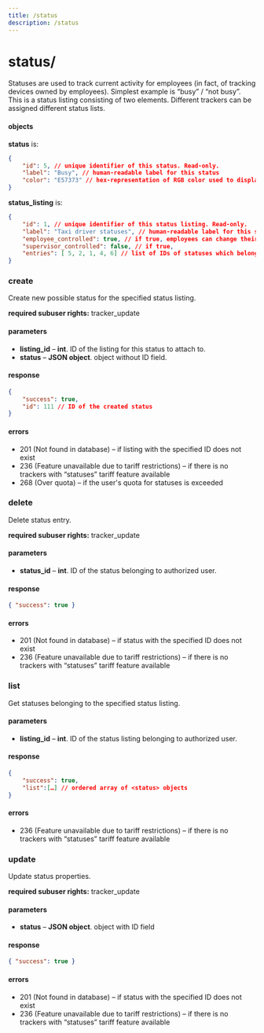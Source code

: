 ```yaml
---
title: /status
description: /status
---
```


# status/
Statuses are used to track current activity for employees (in fact, of tracking devices owned by employees). Simplest example is “busy” / “not busy”. This is a status listing consisting of two elements. Different trackers can be assigned different status lists.

#### objects
**status** is:
```json
{
    "id": 5, // unique identifier of this status. Read-only.
    "label": "Busy", // human-readable label for this status
    "color": "E57373" // hex-representation of RGB color used to display this status
}
```

**status_listing** is:
```json
{
    "id": 1, // unique identifier of this status listing. Read-only.
    "label": "Taxi driver statuses", // human-readable label for this status listing
    "employee_controlled": true, // if true, employees can change their own status, e.g. using mobile tracking app
    "supervisor_controlled": false, // if true,
    "entries": [ 5, 2, 1, 4, 6] // list of IDs of statuses which belong to this listing. Order matters, and is preserved.
}
```
### create
Create new possible status for the specified status listing.

**required subuser rights:** tracker_update
#### parameters
* **listing_id** – **int**. ID of the listing for this status to attach to.
* **status** – **JSON object**. <status> object without ID field.

#### response
```json
{
    "success": true,
    "id": 111 // ID of the created status
}
```

#### errors
*    201 (Not found in database) – if listing with the specified ID does not exist
*    236 (Feature unavailable due to tariff restrictions) – if there is no trackers with “statuses” tariff feature available
*    268 (Over quota) – if the user's quota for statuses is exceeded

### delete
Delete status entry.

**required subuser rights:** tracker_update

#### parameters
* **status_id** – **int**. ID of the status belonging to authorized user.

#### response
```json
{ "success": true }
```

#### errors
*   201 (Not found in database) – if status with the specified ID does not exist
*   236 (Feature unavailable due to tariff restrictions) – if there is no trackers with “statuses” tariff feature available

### list
Get statuses belonging to the specified status listing.

#### parameters
* **listing_id** – **int**. ID of the status listing belonging to authorized user.

#### response
```json
{
    "success": true,
    "list":[…] // ordered array of <status> objects
}
```

#### errors
*   236 (Feature unavailable due to tariff restrictions) – if there is no trackers with “statuses” tariff feature available


### update

Update status properties.

**required subuser rights:** tracker_update
#### parameters
* **status** – **JSON object**. <status> object with ID field

#### response
```json
{ "success": true }
```

#### errors
*   201 (Not found in database) – if status with the specified ID does not exist
*   236 (Feature unavailable due to tariff restrictions) – if there is no trackers with “statuses” tariff feature available
